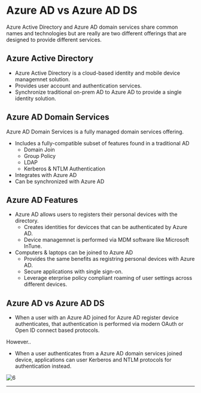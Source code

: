 # Azure AD vs Azure AD DS
Azure Active Directory and Azure AD domain services share common names and technologies but are really are two different offerings that are designed to provide different services.

## Azure Active Directory
- Azure Active Directory is a cloud-based identity and mobile device managemnet solution.
- Provides user account and authentication services.
- Synchronize traditional on-prem AD to Azure AD to provide a single identity solution.

## Azure AD Domain Services
Azure AD Domain Services is a fully managed domain services offering.
- Includes a fully-compatible subset of features found in a traditional AD
    - Domain Join
    - Group Policy
    - LDAP
    - Kerberos & NTLM Authentication
- Integrates with Azure AD
- Can be synchronized with Azure AD

## Azure AD Features
- Azure AD allows users to registers their personal devices with the directory.
    - Creates identities for devicces that can be authenticated by Azure AD.
    - Device managemnet is performed via MDM software like Microsoft InTune.
- Computers & laptops can be joined to Azure AD
    - Provides the same benefits as registring personal devices with Azure AD.
    - Secure applications with single sign-on.
    - Leverage eterprise policy compliant roaming of user settings across different devices.

## Azure AD vs Azure AD DS

- When a user with an Azure AD joined for Azure AD register device authenticates, that authentication is performed via modern OAuth or Open ID connect based protocols.

However..
- When a user authenticates from a Azure AD domain services joined device, applications can user Kerberos and NTLM protocols for authentication instead.

![6](6.PNG)

***